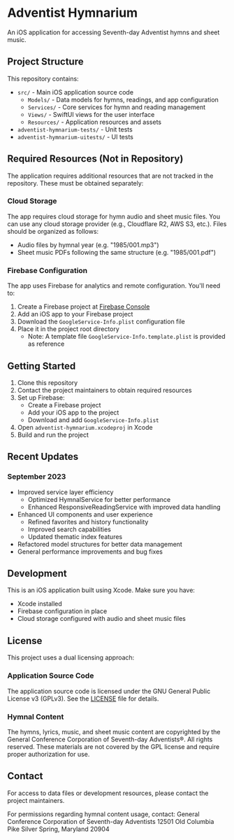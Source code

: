 # Adventist Hymnarium

An iOS application for accessing Seventh-day Adventist hymns and sheet music.

## Project Structure

This repository contains:

- `src/` - Main iOS application source code
  - `Models/` - Data models for hymns, readings, and app configuration
  - `Services/` - Core services for hymn and reading management
  - `Views/` - SwiftUI views for the user interface
  - `Resources/` - Application resources and assets
- `adventist-hymnarium-tests/` - Unit tests
- `adventist-hymnarium-uitests/` - UI tests

## Required Resources (Not in Repository)

The application requires additional resources that are not tracked in the repository. These must be obtained separately:

### Cloud Storage
The app requires cloud storage for hymn audio and sheet music files. You can use any cloud storage provider (e.g., Cloudflare R2, AWS S3, etc.). Files should be organized as follows:
- Audio files by hymnal year (e.g. "1985/001.mp3")
- Sheet music PDFs following the same structure (e.g. "1985/001.pdf")

### Firebase Configuration
The app uses Firebase for analytics and remote configuration. You'll need to:
1. Create a Firebase project at [Firebase Console](https://console.firebase.google.com)
2. Add an iOS app to your Firebase project
3. Download the `GoogleService-Info.plist` configuration file
4. Place it in the project root directory
   - Note: A template file `GoogleService-Info.template.plist` is provided as reference

## Getting Started

1. Clone this repository
2. Contact the project maintainers to obtain required resources
3. Set up Firebase:
   - Create a Firebase project
   - Add your iOS app to the project
   - Download and add `GoogleService-Info.plist`
4. Open `adventist-hymnarium.xcodeproj` in Xcode
5. Build and run the project

## Recent Updates

### September 2023
- Improved service layer efficiency
  - Optimized HymnalService for better performance
  - Enhanced ResponsiveReadingService with improved data handling
- Enhanced UI components and user experience
  - Refined favorites and history functionality
  - Improved search capabilities
  - Updated thematic index features
- Refactored model structures for better data management
- General performance improvements and bug fixes

## Development

This is an iOS application built using Xcode. Make sure you have:
- Xcode installed
- Firebase configuration in place
- Cloud storage configured with audio and sheet music files

## License

This project uses a dual licensing approach:

### Application Source Code
The application source code is licensed under the GNU General Public License v3 (GPLv3). 
See the [LICENSE](LICENSE) file for details.

### Hymnal Content
The hymns, lyrics, music, and sheet music content are copyrighted by the General Conference 
Corporation of Seventh-day Adventists®. All rights reserved. These materials are not covered 
by the GPL license and require proper authorization for use.

## Contact

For access to data files or development resources, please contact the project maintainers.

For permissions regarding hymnal content usage, contact:
General Conference Corporation of Seventh-day Adventists
12501 Old Columbia Pike
Silver Spring, Maryland 20904
